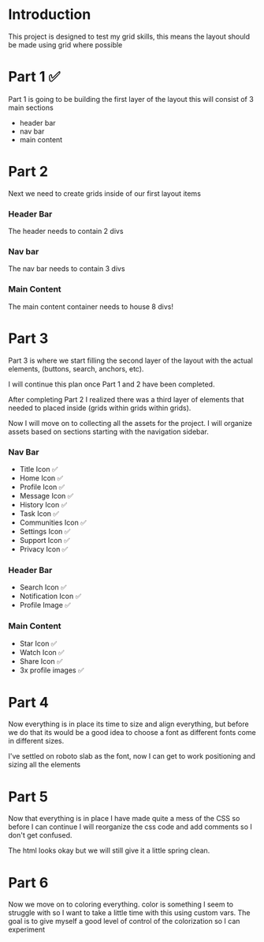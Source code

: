 # Introduction

This project is designed to test my grid skills, this means the layout should be made using grid where possible

# Part 1 ✅

Part 1 is going to be building the first layer of the layout this will consist of 3 main sections

- header bar
- nav bar 
- main content 

# Part 2

Next we need to create grids inside of our first layout items 

### Header Bar

The header needs to contain 2 divs

### Nav bar

The nav bar needs to contain 3 divs

### Main Content

The main content container needs to house 8 divs!

# Part 3

Part 3 is where we start filling the second layer of the layout with the actual elements, (buttons, search, anchors, etc).

I will continue this plan once Part 1 and 2 have been completed.

After completing Part 2 I realized there was a third layer of elements that needed to placed inside (grids within grids within grids).

Now I will move on to collecting all the assets for the project. I will organize assets based on sections starting with the navigation sidebar.

### Nav Bar

- Title Icon ✅
- Home Icon ✅
- Profile Icon ✅
- Message Icon ✅
- History Icon ✅
- Task Icon ✅
- Communities Icon ✅
- Settings Icon ✅
- Support Icon ✅
- Privacy Icon ✅

### Header Bar

- Search Icon ✅
- Notification Icon ✅
- Profile Image ✅

### Main Content

- Star Icon ✅
- Watch Icon ✅
- Share Icon ✅
- 3x profile images ✅

# Part 4

Now everything is in place its time to size and align everything, but before we do that its would be a good idea to choose a font as different fonts come in different sizes.

I've settled on roboto slab as the font, now I can get to work positioning and sizing all the elements

# Part 5

Now that everything is in place I have made quite a mess of the CSS so before I can continue I will reorganize the css code and add comments so I don't get confused.

The html looks okay but we will still give it a little spring clean.

# Part 6

Now we move on to coloring everything. color is something I seem to struggle with so I want to take a little time with this using custom vars. The goal is to give myself a good level of control of the colorization so I can experiment



